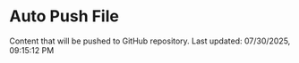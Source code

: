 # Auto Push File

Content that will be pushed to GitHub repository.
Last updated: 07/30/2025, 09:15:12 PM